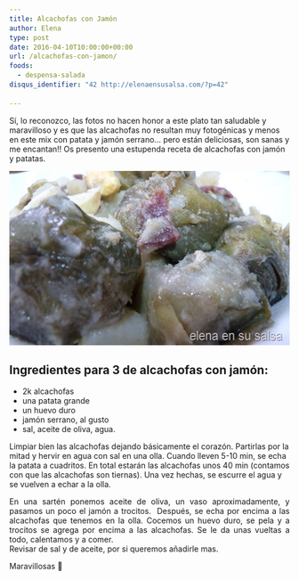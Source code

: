 ```yaml
---
title: Alcachofas con Jamón
author: Elena
type: post
date: 2016-04-10T10:00:00+00:00
url: /alcachofas-con-jamon/
foods:
  - despensa-salada
disqus_identifier: "42 http://elenaensusalsa.com/?p=42"

---
```

Sí, lo reconozco, las fotos no hacen honor a este plato tan saludable y maravilloso y es que las alcachofas no resultan muy fotogénicas y menos en este mix con patata y jamón serrano… pero están deliciosas, son sanas y me encantan!! Os presento una estupenda receta de alcachofas con jamón y patatas.

[<img class="alignnone size-full wp-image-286" src="/2018/03/P1050922_thumb-25255B5-25255D.jpg" alt="Alcachofas con Jamón" width="557" height="313" />][1]

## Ingredientes para 3 de alcachofas con jamón:

  * 2k alcachofas
  * una patata grande
  * un huevo duro
  * jamón serrano, al gusto
  * sal, aceite de oliva, agua.

Limpiar bien las alcachofas dejando básicamente el corazón. Partirlas por la mitad y hervir en agua con sal en una olla. Cuando lleven 5-10 min, se echa la patata a cuadritos. En total estarán las alcachofas unos 40 min (contamos con que las alcachofas son tiernas). Una vez hechas, se escurre el agua y se vuelven a echar a la olla.

<p align="justify">
  En una sartén ponemos aceite de oliva, un vaso aproximadamente, y pasamos un poco el jamón a trocitos.  Después, se echa por encima a las alcachofas que tenemos en la olla. Cocemos un huevo duro, se pela y a trocitos se agrega por encima a las alcachofas. Se le da unas vueltas a todo, calentamos y a comer.<br /> Revisar de sal y de aceite, por si queremos añadirle mas.
</p>

Maravillosas 🙂

 [1]: /2018/03/P1050922_thumb-25255B5-25255D.jpg
